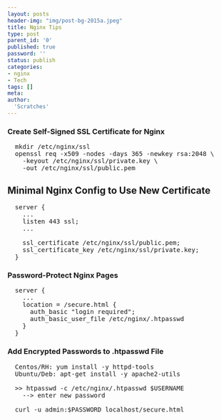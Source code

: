 ```yaml
---
layout: posts
header-img: "img/post-bg-2015a.jpeg"
title: Nginx Tips
type: post
parent_id: '0'
published: true
password: ''
status: publish
categories:
- nginx
- Tech
tags: []
meta:
author:
  'Scratches'
---
```

### Create Self-Signed SSL Certificate for Nginx
<pre>
  mkdir /etc/nginx/ssl
  openssl req -x509 -nodes -days 365 -newkey rsa:2048 \
    -keyout /etc/nginx/ssl/private.key \
    -out /etc/nginx/ssl/public.pem
</pre>

## Minimal Nginx Config to Use New Certificate
<pre>
  server {
    ...
    listen 443 ssl;
    ...

    ssl_certificate /etc/nginx/ssl/public.pem;
    ssl_certificate_key /etc/nginx/ssl/private.key;
  }
</pre>
### Password-Protect Nginx Pages
<pre>
  server {
    ...
    location = /secure.html {
      auth_basic "login required";
      auth_basic_user_file /etc/nginx/.htpasswd
    }
  }
</pre>
### Add Encrypted Passwords to .htpasswd File
<pre>
  Centos/RH: yum install -y httpd-tools
  Ubuntu/Deb: apt-get install -y apache2-utils

  >> htpasswd -c /etc/nginx/.htpasswd $USERNAME
    --> enter new password

  curl -u admin:$PASSWORD localhost/secure.html 
</pre>
